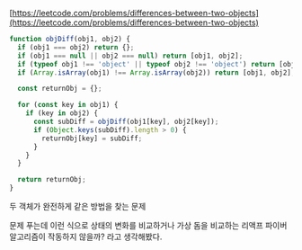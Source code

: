 [https://leetcode.com/problems/differences-between-two-objects](https://leetcode.com/problems/differences-between-two-objects)

```javascript
function objDiff(obj1, obj2) {
  if (obj1 === obj2) return {};
  if (obj1 === null || obj2 === null) return [obj1, obj2];
  if (typeof obj1 !== 'object' || typeof obj2 !== 'object') return [obj1, obj2];
  if (Array.isArray(obj1) !== Array.isArray(obj2)) return [obj1, obj2];

  const returnObj = {};

  for (const key in obj1) {
    if (key in obj2) {
      const subDiff = objDiff(obj1[key], obj2[key]);
      if (Object.keys(subDiff).length > 0) {
        returnObj[key] = subDiff;
      }
    }
  }

  return returnObj;
}
```

두 객체가 완전하게 같은 방법을 찾는 문제

문제 푸는데 이런 식으로 상태의 변화를 비교하거나 가상 돔을 비교하는 리액프 파이버 알고리즘이 작동하지 않을까? 라고 생각해봤다.
